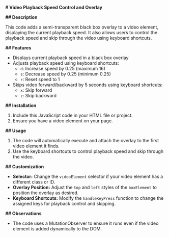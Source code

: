  **# Video Playback Speed Control and Overlay**

**## Description**

This code adds a semi-transparent black box overlay to a video element, displaying the current playback speed. It also allows users to control the playback speed and skip through the video using keyboard shortcuts.

**## Features**

* Displays current playback speed in a black box overlay
* Adjusts playback speed using keyboard shortcuts:
    - `d`: Increase speed by 0.25 (maximum 16)
    - `s`: Decrease speed by 0.25 (minimum 0.25)
    - `r`: Reset speed to 1
* Skips video forward/backward by 5 seconds using keyboard shortcuts:
    - `x`: Skip forward
    - `z`: Skip backward

**## Installation**

1. Include this JavaScript code in your HTML file or project.
2. Ensure you have a video element on your page.

**## Usage**

1. The code will automatically execute and attach the overlay to the first video element it finds.
2. Use the keyboard shortcuts to control playback speed and skip through the video.

**## Customization**

* **Selector:** Change the `videoElement` selector if your video element has a different class or ID.
* **Overlay Position:** Adjust the `top` and `left` styles of the `boxElement` to position the overlay as desired.
* **Keyboard Shortcuts:** Modify the `handleKeyPress` function to change the assigned keys for playback control and skipping.

**## Observations**

* The code uses a MutationObserver to ensure it runs even if the video element is added dynamically to the DOM.
